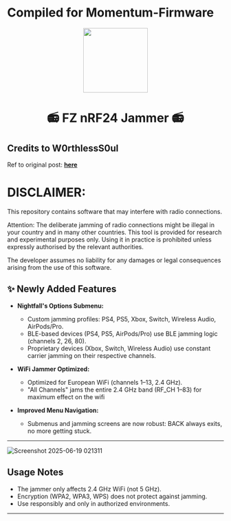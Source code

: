 <h1>Compiled for Momentum-Firmware</h1>
<div align="center">
  <img src="https://avatars.githubusercontent.com/u/176677387" width="150" height="auto" />
  <h1> 📻 FZ nRF24 Jammer 📻 </h1>
</div>

## Credits to W0rthlessS0ul
Ref to original post:  **[here](https://github.com/W0rthlessS0ul/FZ_nRF24_jammer)**

# DISCLAIMER:

This repository contains software that may interfere with radio connections.

Attention: The deliberate jamming of radio connections might be illegal in your country and in many other countries. This tool is provided for research and experimental purposes only. Using it in practice is prohibited unless expressly authorised by the relevant authorities.

The developer assumes no liability for any damages or legal consequences arising from the use of this software.

## ✨ Newly Added Features

- **Nightfall's Options Submenu:**
  - Custom jamming profiles: PS4, PS5, Xbox, Switch, Wireless Audio, AirPods/Pro.
  - BLE-based devices (PS4, PS5, AirPods/Pro) use BLE jamming logic (channels 2, 26, 80).
  - Proprietary devices (Xbox, Switch, Wireless Audio) use constant carrier jamming on their respective channels.

- **WiFi Jammer Optimized:**
  - Optimized for European WiFi (channels 1–13, 2.4 GHz).
  - "All Channels" jams the entire 2.4 GHz band (RF_CH 1–83) for maximum effect on the wifi

- **Improved Menu Navigation:**
  - Submenus and jamming screens are now robust: BACK always exits, no more getting stuck.

---
![Screenshot 2025-06-19 021311](https://github.com/user-attachments/assets/e08dde06-e35f-4ce2-85f6-1e9157ecde51)

## Usage Notes
- The jammer only affects 2.4 GHz WiFi (not 5 GHz).
- Encryption (WPA2, WPA3, WPS) does not protect against jamming.
- Use responsibly and only in authorized environments.

---
